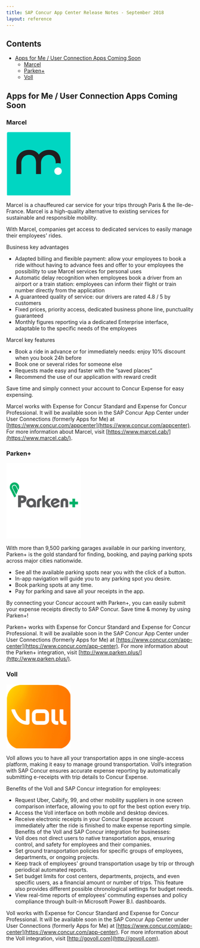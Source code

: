 ```yaml
---
title: SAP Concur App Center Release Notes - September 2018
layout: reference
---
```


## Contents

* [Apps for Me / User Connection Apps Coming Soon](#apps-for-me-connection-coming-soon)
  * [Marcel](#marcel)
  * [Parken+](#parken+)
  * [Voll](#voll)


## <a name="apps-for-me-connection-coming-soon"></a>Apps for Me / User Connection Apps Coming Soon

### <a name="marcel"></a>Marcel

![Parken+ Logo](./app-center-2018-08-18-marcel-logo.png)

Marcel is a chauffeured car service for your trips through Paris & the Ile-de-France. Marcel is a high-quality alternative to existing services for sustainable and responsible mobility.

With Marcel, companies get access to dedicated services to easily manage their employees' rides.

Business key advantages

* Adapted billing and flexible payment: allow your employees to book a ride without having to advance fees and offer to your employees the possibility to use Marcel services for personal uses
* Automatic delay recognition when employees book a driver from an airport or a train station: employees can inform their flight or train number directly from the application
* A guaranteed quality of service: our drivers are rated 4.8 / 5 by customers
* Fixed prices, priority access, dedicated business phone line, punctuality guaranteed
* Monthly figures reporting via a dedicated Enterprise interface, adaptable to the specific needs of the employees

Marcel key features
* Book a ride in advance or for immediately needs: enjoy 10% discount when you book 24h before
* Book one or several rides for someone else
* Requests made easy and faster with the “saved places”
* Recommend the use of our application with reward credit

Save time and simply connect your account to Concur Expense for easy expensing.

Marcel works with Expense for Concur Standard and Expense for Concur Professional. It will be available soon in the SAP Concur App Center under User Connections (formerly Apps for Me) at [https://www.concur.com/appcenter](https://www.concur.com/appcenter). For more information about Marcel, visit [https://www.marcel.cab/](https://www.marcel.cab/).

### <a name="parken+"></a>Parken+

![Parken+ Logo](./app-center-2018-08-18-parken-logo.png)

With more than 9,500 parking garages available in our parking inventory, Parken+ is the gold standard for finding, booking, and paying parking spots across major cities nationwide.

* See all the available parking spots near you with the click of a button.
* In-app navigation will guide you to any parking spot you desire.
* Book parking spots at any time.
* Pay for parking and save all your receipts in the app.

By connecting your Concur account with Parken+, you can easily submit your expense receipts directly to SAP Concur. Save time & money by using Parken+!

Parken+ works with Expense for Concur Standard and Expense for Concur Professional. It will be available soon in the SAP Concur App Center under User Connections (formerly Apps for Me) at [https://www.concur.com/app-center](https://www.concur.com/app-center). For more information about the Parken+ integration, visit
[http://www.parken.plus/](http://www.parken.plus/).

### <a name="voll"></a>Voll

![Voll Logo](./app-center-2018-09-04-voll-logo.png)

Voll allows you to have all your transportation apps in one single-access platform, making it easy to manage ground transportation. Voll’s integration with SAP Concur ensures accurate expense reporting by automatically submitting e-receipts with trip details to Concur Expense.

Benefits of the Voll and SAP Concur integration for employees:

* Request Uber, Cabify, 99, and other mobility suppliers in one screen comparison interface, allowing you to opt for the best option every trip.
* Access the Voll interface on both mobile and desktop devices.
* Receive electronic receipts in your Concur Expense account immediately after the ride is finished to make expense reporting simple.
Benefits of the Voll and SAP Concur integration for businesses:
* Voll does not direct users to native transportation apps, ensuring control, and safety for employees and their companies.
* Set ground transportation policies for specific groups of employees, departments, or ongoing projects.
* Keep track of employees' ground transportation usage by trip or through periodical automated reports.
* Set budget limits for cost centers, departments, projects, and even specific users, as a financial amount or number of trips. This feature also provides different possible chronological settings for budget needs.
* View real-time reports of employees’ commuting expenses and policy compliance through built-in Microsoft Power B.I. dashboards.

Voll works with Expense for Concur Standard and Expense for Concur Professional. It will be available soon in the SAP Concur App Center under User Connections (formerly Apps for Me) at [https://www.concur.com/app-center](https://www.concur.com/app-center). For more information about the Voll integration, visit [http://govoll.com](http://govoll.com).
